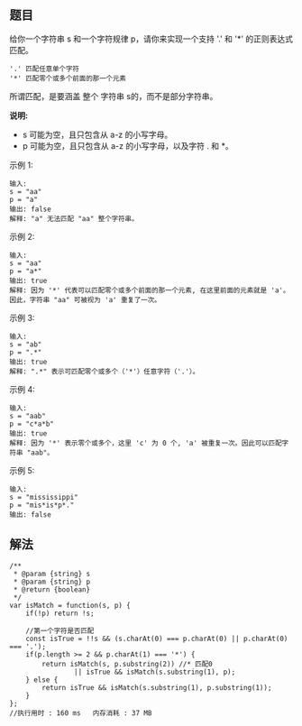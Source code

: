 ## 题目
给你一个字符串 s 和一个字符规律 p，请你来实现一个支持 '.' 和 '*' 的正则表达式匹配。


```
'.' 匹配任意单个字符
'*' 匹配零个或多个前面的那一个元素
```

所谓匹配，是要涵盖 整个 字符串 s的，而不是部分字符串。

**说明:**

+ s 可能为空，且只包含从 a-z 的小写字母。
+ p 可能为空，且只包含从 a-z 的小写字母，以及字符 . 和 *。

示例 1:

```
输入:
s = "aa"
p = "a"
输出: false
解释: "a" 无法匹配 "aa" 整个字符串。
```

示例 2:

```
输入:
s = "aa"
p = "a*"
输出: true
解释: 因为 '*' 代表可以匹配零个或多个前面的那一个元素, 在这里前面的元素就是 'a'。因此，字符串 "aa" 可被视为 'a' 重复了一次。
```

示例 3:

```
输入:
s = "ab"
p = ".*"
输出: true
解释: ".*" 表示可匹配零个或多个（'*'）任意字符（'.'）。
```

示例 4:

```
输入:
s = "aab"
p = "c*a*b"
输出: true
解释: 因为 '*' 表示零个或多个，这里 'c' 为 0 个, 'a' 被重复一次。因此可以匹配字符串 "aab"。
```

示例 5:

```
输入:
s = "mississippi"
p = "mis*is*p*."
输出: false
```


## 解法
```
/**
 * @param {string} s
 * @param {string} p
 * @return {boolean}
 */
var isMatch = function(s, p) {
    if(!p) return !s;
    
    //第一个字符是否匹配
    const isTrue = !!s && (s.charAt(0) === p.charAt(0) || p.charAt(0) === '.');
    if(p.length >= 2 && p.charAt(1) === '*') {
        return isMatch(s, p.substring(2)) //* 匹配0
                || isTrue && isMatch(s.substring(1), p);
    } else {
        return isTrue && isMatch(s.substring(1), p.substring(1));
    }
};
//执行用时 : 160 ms   内存消耗 : 37 MB
```